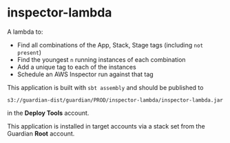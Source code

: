 # inspector-lambda

A lambda to:

* Find all combinations of the App, Stack, Stage tags (including `not present`)
* Find the youngest `n` running instances of each combination
* Add a unique tag to each of the instances
* Schedule an AWS Inspector run against that tag

This application is built with `sbt assembly` and should be published to

```
s3://guardian-dist/guardian/PROD/inspector-lambda/inspector-lambda.jar
``` 

in the **Deploy Tools** account.

This application is installed in target accounts via a stack set from the Guardian **Root** account.
